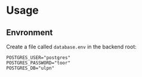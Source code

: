 # Usage

## Envronment

Create a file called `database.env` in the backend root:
```
POSTGRES_USER="postgres"
POSTGRES_PASSWORD="toor"
POSTGRES_DB="ulpn"
```


